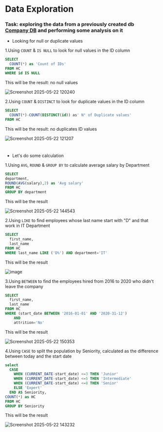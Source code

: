 # Data Exploration
### Task: exploring the data from a previously created db [Company DB](https://github.com/Gioker90/SQL/blob/09327297583407521845952ada44ebb3c18d44cc/DB%20%26%20table%20creation.md) and performing some analysis on it

- Looking for null or duplicate values

1.Using `COUNT` & `IS NULL` to look for null values in the ID column

```sql
SELECT
  COUNT(*) as 'Count of IDs'
FROM HC
WHERE id IS NULL
```
This will be the result: no null values

![Screenshot 2025-05-22 120240](https://github.com/user-attachments/assets/13bdbf62-f56f-419e-a889-77fb82cc88cb)

2.Using `COUNT` & `DISTINCT` to look for duplicate values in the ID column
```sql
SELECT
  COUNT(*)-COUNT(DISTINCT(id)) as' N° of Duplicate values'
FROM HC
```
This will be the result: no duplicates ID values

![Screenshot 2025-05-22 121207](https://github.com/user-attachments/assets/d1e58b5f-374d-4231-b732-e84cefd67e6a)
#

- Let's do some calculation

1.Using `AVG`, `ROUND` & `GROUP BY` to calculate average salary by Department
```sql
SELECT
department,
ROUND(AVG(salary),2) as 'Avg salary'
FROM HC
GROUP BY department
```
This will be the result

![Screenshot 2025-05-22 144543](https://github.com/user-attachments/assets/f30959a2-10db-4ac9-af9e-1908a114aabe)

2.Using `LIKE` to find employees whose last name start with "D" and that work in IT Department
```sql
SELECT
  first_name,
  last_name
FROM HC
WHERE last_name LIKE ('D%') AND department='IT'
```

This will be the result

![image](https://github.com/user-attachments/assets/fd71895a-a9c8-4f61-9d0a-11a468a71353)

3.Using `BETWEEN` to find the employees hired from 2016 to 2020 who didn't leave the company

```sql
SELECT
  first_name,
  last_name
FROM HC
WHERE (start_date BETWEEN '2016-01-01' AND '2020-31-12')
	AND
	attrition='No'
```
This will be the result

![Screenshot 2025-05-22 150353](https://github.com/user-attachments/assets/27c9bf42-5722-4f26-8f05-a47ba3f4f5d9)

4.Using `CASE` to split the population by Seniority, calculated as the difference between today and the start date
```sql
select
  CASE
    WHEN (CURRENT_DATE-start_date) <=3 THEN 'Junior'
    WHEN (CURRENT_DATE-start_date) <=5 THEN 'Intermediate'
    WHEN (CURRENT_DATE-start_date) <=8 THEN 'Senior'
    ELSE 'Expert'
  END AS Seniority,
COUNT(*) as HC
FROM HC
GROUP BY Seniority
```
This will be the result

![Screenshot 2025-05-22 143232](https://github.com/user-attachments/assets/34c2bc1a-3ea8-40be-98c2-5b56a86d5f47)
